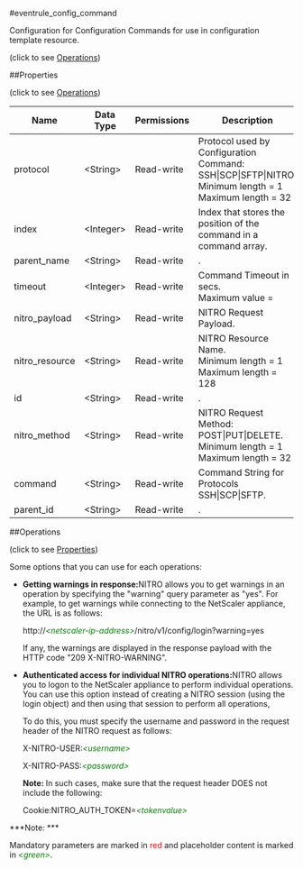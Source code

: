 #eventrule_config_command



Configuration for Configuration Commands for use in configuration template resource.

<span>(click to see [Operations](#operations))</span>



##Properties 

<span>(click to see [Operations](#operations))</span>





<table><thead><tr><th>Name</th><th>Data Type</th><th>Permissions</th><th>Description</th></tr></thead><tbody><tr><td>protocol</td><td>&lt;String></td><td>Read-write</td><td>Protocol used by Configuration Command: SSH|SCP|SFTP|NITRO.<br>Minimum length = 1<br>Maximum length = 32</td></tr><tr><td>index</td><td>&lt;Integer></td><td>Read-write</td><td>Index that stores the position of the command in a command array.</td></tr><tr><td>parent_name</td><td>&lt;String></td><td>Read-write</td><td>.</td></tr><tr><td>timeout</td><td>&lt;Integer></td><td>Read-write</td><td>Command Timeout in secs.<br>Maximum value =</td></tr><tr><td>nitro_payload</td><td>&lt;String></td><td>Read-write</td><td>NITRO Request Payload.</td></tr><tr><td>nitro_resource</td><td>&lt;String></td><td>Read-write</td><td>NITRO Resource Name.<br>Minimum length = 1<br>Maximum length = 128</td></tr><tr><td>id</td><td>&lt;String></td><td>Read-write</td><td>.</td></tr><tr><td>nitro_method</td><td>&lt;String></td><td>Read-write</td><td>NITRO Request Method: POST|PUT|DELETE.<br>Minimum length = 1<br>Maximum length = 32</td></tr><tr><td>command</td><td>&lt;String></td><td>Read-write</td><td>Command String for Protocols SSH|SCP|SFTP.</td></tr><tr><td>parent_id</td><td>&lt;String></td><td>Read-write</td><td>.</td></tr></tbody></table>

##Operations 

<span>(click to see [Properties](#properties))</span>





Some options that you can use for each operations:

<ul><li><p><b>Getting warnings in response:</b>NITRO allows you to get warnings in an operation by specifying the "warning" query parameter as "yes". For example, to get warnings while connecting to the NetScaler appliance, the URL is as follows:</p><p>http://<span style="color:green;font-style:italic;">&lt;netscaler-ip-address&gt;</span>/nitro/v1/config/login?warning=yes</p><p>If any, the warnings are displayed in the response payload with the HTTP code "209 X-NITRO-WARNING".</p></li><li><p><b>Authenticated access for individual NITRO operations:</b>NITRO allows you to logon to the NetScaler appliance to perform individual operations. You can use this option instead of creating a NITRO session (using the login object) and then using that session to perform all operations,</p><p>To do this, you must specify the username and password in the request header of the NITRO request as follows:</p><p>X-NITRO-USER:<span style="color:green;font-style:italic;">&lt;username&gt;</span></p><p>X-NITRO-PASS:<span style="color:green;font-style:italic;">&lt;password&gt;</span></p><p><b>Note: </b>In such cases, make sure that the request header DOES not include the following:</p><p>Cookie:NITRO_AUTH_TOKEN=<span style="color:green;font-style:italic;">&lt;tokenvalue&gt;</span></p></li></ul>







***Note: *** 

Mandatory parameters are marked in <span style="color:#FF0000;">red</span> and placeholder content is marked in <span style="color:green;font-style:italic">&lt;green&gt;</span>.



